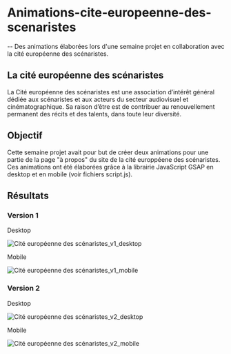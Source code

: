 # Animations-cite-europeenne-des-scenaristes
-- Des animations élaborées lors d'une semaine projet en collaboration avec la cité européenne des scénaristes.


## La cité européenne des scénaristes
La Cité européenne des scénaristes est une association d’intérêt général dédiée aux scénaristes et aux acteurs du secteur audiovisuel et cinématographique.
Sa raison d’être est de contribuer au renouvellement permanent des récits et des talents, dans toute leur diversité.

## Objectif
Cette semaine projet avait pour but de créer deux animations pour une partie de la page "à propos" du site de la cité europpéene des scénaristes.
Ces animations ont été élaborées grâce à la librairie JavaScript GSAP en desktop et en mobile (voir fichiers script.js). 

## Résultats

### Version 1  
Desktop  

![Cité européenne des scénaristes_v1_desktop](https://user-images.githubusercontent.com/99622570/153964540-927f9b01-5a0f-463f-958b-c2846892b46a.gif)

Mobile  

![Cité européenne des scénaristes_v1_mobile](https://user-images.githubusercontent.com/99622570/153964618-2360f132-412f-4caa-adaa-0e6e38b36a14.gif)

 ### Version 2
 
 Desktop  
 
 ![Cité européenne des scénaristes_v2_desktop](https://user-images.githubusercontent.com/99622570/153965007-ef28883b-fa6d-4df1-8c77-4f5b1957afdc.gif)
 
 Mobile  
 
 ![Cité européenne des scénaristes_v2_mobile](https://user-images.githubusercontent.com/99622570/153965054-20344a37-93e6-4258-af2b-a1548d55ff28.gif)
